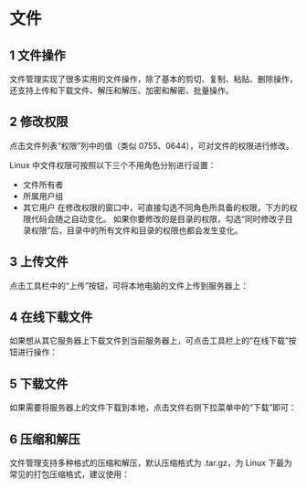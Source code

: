 # 文件

## 1 文件操作

文件管理实现了很多实用的文件操作，除了基本的剪切、复制、粘贴、删除操作，还支持上传和下载文件、解压和解压、加密和解密、批量操作。

## 2 修改权限

点击文件列表“权限”列中的值（类似 0755、0644），可对文件的权限进行修改。

Linux 中文件权限可按照以下三个不用角色分别进行设置：

- 文件所有者
- 所属用户组
- 其它用户
在修改权限的窗口中，可直接勾选不同角色所具备的权限，下方的权限代码会随之自动变化。
如果你要修改的是目录的权限，勾选“同时修改子目录权限”后，目录中的所有文件和目录的权限也都会发生变化。

## 3 上传文件

点击工具栏中的“上传”按钮，可将本地电脑的文件上传到服务器上：

## 4 在线下载文件

如果想从其它服务器上下载文件到当前服务器上，可点击工具栏上的“在线下载”按钮进行操作：

## 5 下载文件

如果需要将服务器上的文件下载到本地，点击文件右侧下拉菜单中的“下载”即可：

## 6 压缩和解压

文件管理支持多种格式的压缩和解压，默认压缩格式为 .tar.gz，为 Linux 下最为常见的打包压缩格式，建议使用：
